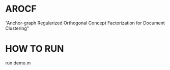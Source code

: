 # AROCF
“Anchor-graph Regularized Orthogonal Concept Factorization for Document Clustering”

# HOW TO RUN
run demo.m 
